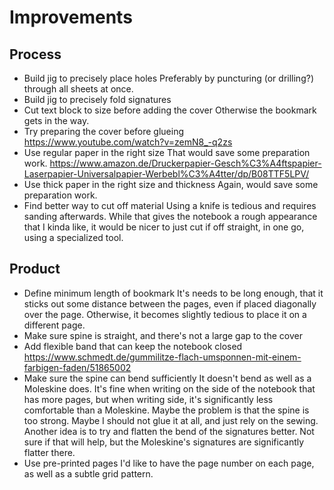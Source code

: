 # Improvements

## Process

- Build jig to precisely place holes
  Preferably by puncturing (or drilling?) through all sheets at once.
- Build jig to precisely fold signatures
- Cut text block to size before adding the cover
  Otherwise the bookmark gets in the way.
- Try preparing the cover before glueing
  https://www.youtube.com/watch?v=zemN8_-q2zs
- Use regular paper in the right size
  That would save some preparation work.
  https://www.amazon.de/Druckerpapier-Gesch%C3%A4ftspapier-Laserpapier-Universalpapier-Werbebl%C3%A4tter/dp/B08TTF5LPV/
- Use thick paper in the right size and thickness
  Again, would save some preparation work.
- Find better way to cut off material
  Using a knife is tedious and requires sanding afterwards. While that gives the notebook a rough appearance that I kinda like, it would be nicer to just cut if off straight, in one go, using a specialized tool.


## Product

- Define minimum length of bookmark
  It's needs to be long enough, that it sticks out some distance between the pages, even if placed diagonally over the page. Otherwise, it becomes slightly tedious to place it on a different page.
- Make sure spine is straight, and there's not a large gap to the cover
- Add flexible band that can keep the notebook closed
  https://www.schmedt.de/gummilitze-flach-umsponnen-mit-einem-farbigen-faden/51865002
- Make sure the spine can bend sufficiently
  It doesn't bend as well as a Moleskine does. It's fine when writing on the side of the notebook that has more pages, but when writing side, it's significantly less comfortable than a Moleskine.
  Maybe the problem is that the spine is too strong. Maybe I should not glue it at all, and just rely on the sewing. Another idea is to try and flatten the bend of the signatures better. Not sure if that will help, but the Moleskine's signatures are significantly flatter there.
- Use pre-printed pages
  I'd like to have the page number on each page, as well as a subtle grid pattern.
